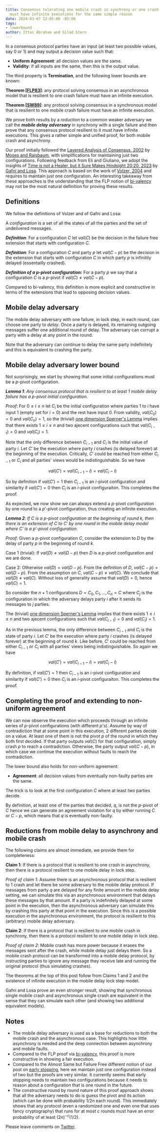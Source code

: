 ```yaml
---
title: Consensus tolerating one mobile crash in synchrony or one crash is asynchrony
  must have infinite executions for the same simple reason
date: 2024-03-07 12:05:00 -05:00
tags:
- lowerbound
author: Ittai Abraham and Gilad Stern
---
```


In a consensus protocol parties have an input (at least two possible values, say 0 or 1) and may output a decision value such that:

* **Uniform Agreement**: all decision values are the same.
* **Validity**: if all inputs are the same, then this is the output value.

The third property is **Termination**, and the following lower bounds are known:

**Theorem [[FLP83](https://decentralizedthoughts.github.io/2019-12-15-asynchrony-uncommitted-lower-bound/)]**: any protocol solving consensus in an asynchronous model that is resilient to one crash failure must have an infinite execution.

**Theorem [[SW89](https://dl.acm.org/doi/10.5555/73228.73254)]**: any protocol solving consensus in a synchronous model that is resilient to one mobile crash failure must have an infinite execution.

We prove both results by a *reduction* to a common weaker adversary we call the ***mobile delay adversary*** in synchrony with a single failure and then prove that any consensus protocol resilient to it must have infinite executions. This gives a rather simple and unified proof, for both mobile crash and asynchrony.

Our proof initially followed the [Layered Analysis of Consensus, 2002](http://courses.csail.mit.edu/6.897/fall04/papers/Moses/layering.pdf) by [Moses and Rajsbaum](https://epubs.siam.org/doi/10.1137/S0097539799364006), with simplifications for maintaining just two configurations. Following feedback from Eli and Giuliano, we adopt the insights of [Time is not a Healer, but it Sure Makes Hindsight 20:20, 2023](https://arxiv.org/abs/2305.02295) by [Gafni and Losa](https://dl.acm.org/doi/abs/10.1007/978-3-031-44274-2_6). This approach is based on the work of [Volzer, 2004](https://citeseerx.ist.psu.edu/document?repid=rep1&type=pdf&doi=043ac773bfcc3adb84dcdad6e726f2096a742f5b) and requires to maintain just one configuration. An interesting takeaway from these approaches is the understanding that the FLP notion of [bi-valency](https://citeseerx.ist.psu.edu/document?repid=rep1&type=pdf&doi=043ac773bfcc3adb84dcdad6e726f2096a742f5b) may not be the most natural definition for proving these results.

## Definitions 

We follow the definitions of Volzer and of Gafni and Losa:

A *configuration* is a set of all the states of all the parties and the set of undelivered messages.

***Definition***: For a configuration $C$ let $val(C)$ be the decision in the failure free extension that starts with configuration $C$.

***Definition***: For a configuration $C$ and party $p$ let $val(C-p)$ be the decision in the extension that starts with configuration $C$ in which party $p$ is infinitily delayed (essentailly crashed).

***Definition of a $p$-pivot configuration:*** For a party $p$ we say that a configuration $C$ is a $p$-pivot if $val(C) \neq val (C-p)$.

Compared to bi-valency, this definition is more explicit and constructive in terms of the extensions that lead to opposing decision values.

## Mobile delay adversary

The mobile delay adversary with one failure, in lock step, in each round, can choose one party to *delay*. Once a party is delayed, its remaining outgoing messages suffer one additional round of delay. The adversary can corrupt a party with a delay at any point in the round.

Note that the adversary can continue to delay the same party indefinitely and this is equivalent to crashing the party. 


## Mobile delay adversary lower bound

Not surprisingly, we start by showing that some initial configurations must be a $p$-pivot configuration.

***Lemma 1***: *Any consensus protocol that is resilient to at least 1 mobile delay failure has a $p$-pivot  initial configuration.*

*Proof*: For $0 \leq i \le n$ let $C_i$ be the initial configuration where parties 1 to $i$ have input 1 (empty set for $i=0$) and the rest have input 0.  From validity, $val(C_0)=0$ and $val(C_n)=1$, so the (trivial) [one dimension Sperner's Lemma](https://en.wikipedia.org/wiki/Sperner%27s_lemma#One-dimensional_case) implies that there exists $1 \le i \le n$ and two ajecent configurations such that $val(C_{i-1}) =0$ and $val(C_{i})=1$.

Note that the only difference between $C_{i-1}$ and $C_i$ is the initial value of party $i$. Let $C'$ be the execution where party $i$ crashes (is delayed forever) at the beginning of the execution. Critically, $C'$ could be reached from either $C_{i-1}$ or $C_i$ and all parties' views would be indistinguishable. So we have 

$$val(C')=val(C_{i-1}-i)=val(C_i-i)$$ 

So by definition if $val(C')=1$ then $C_{i-1}$ is an $i$-pivot configuration and similarlty if $val(C')=0$ then $C_i$ is an $i$-pivot configuraiton. This completes the proof.

As expected, we now show we can always extend a $p$-pivot configuration by one round to a $p'$-pivot configuration, thus creating an infinite execution.


***Lemma 2***: *If $C$ is a $p$-pivot configuration at the beginning of round $k$, then there is an extension of $C$ to $C'$ by one round in the mobile delay model where $C'$ is a $p'$-pivot configuration.*


*Proof*: Given a $p$-pivot configuration $C$, consider the extension to $D$ by the delay of party $p$ in the beginning of round $k$.

Case 1 (trivial): If $val(D) \neq val(D-p)$ then $D$ is a $p$-pivot configuration and we are done.

Case 2: Otherwise $val(D) = val(D-p)$. From the definition of $D$, $val (C-p)=val(D-p)$. From the assumption on $C$, $val(C-p) \neq val(C)$. We conclude that $val(D) \neq val (C)$. Without loss of generality assume that $val(D)=0$, hence $val(C)=1$.

So consider the $n+1$ configurations $D=C_0,C_1,\dots,C_n=C$ where $C_j$ is the configuration in which the adversary delays party $i$ after it sends its messages to $j$ parties. 

The (trivial) [one dimension Sperner's Lemma](https://en.wikipedia.org/wiki/Sperner%27s_lemma#One-dimensional_case) implies that there exists $1 \le i \le n$ and two ajecent configurations such that $val(C_{i-1}) =0$ and $val(C_{i})=1$.

As in the previous lemma, the only difference between $C_{i-1}$ and $C_i$ is the state of party $i$. Let $C'$ be the execution where party $i$ crashes (is delayed forever) at the beginning of round $k$. Like before, $C'$ could be reached from either $C_{i-1}$ or $C_i$ with all parties' views being indistinguishable. So again we have 

$$val(C')=val(C_{i-1}-i)=val(C_i-i)$$ 

By definition, if $val(C')=1$ then $C_{i-1}$ is an $i$-pivot configuration and similarlty if $val(C')=0$ then $C_i$ is an $i$-pivot configuraiton. This completes the proof.

## Completing the proof and extending to non-uniform agreement

We can now observe the execution which proceeds through an infinite series of $p$-pivot configurations (with different $p$'s). Assume by way of contradiction that at some point in this execution, $2$ different parties decide on a value. At least one of them is not the pivot $p$ of the round in which they both first decided. If that party outputs $val(C)$ for that configuration, simply crash $p$ to reach a contradiction.
Otherwise, the party output $val(C-p)$, in which case we continue the execution without faults to reach the contradiction.

The lower bound also holds for non-uniform agreement:

* **Agreement**: all decision values from eventually non-faulty parties are the same.

The trick is to look at the first configuration $C$ where at least *two* parties decide.

By definition, at least one of the parties that decided, $q$, is not the $p$-pivot of $C$ hence we can generate an agreement violation for $q$ by either running $C$ or $C-p$, which means that $q$ is eventually non-faulty.

## Reductions from mobile delay to asynchrony and mobile crash

The following claims are almost immediate, we provide them for completeness:

**Claim 1**: If there is a protocol that is resilient to one crash in asynchrony, then there is a protocol resilient to one mobile delay in lock step.

*Proof of claim 1*: Assume there is an asynchronous protocol that is resilient to $1$ crash and let there be some adversary to the mobile delay protocol. If messages from party $q$ are delayed for any finite amount in the mobile delay setting, we can simulate this via an asynchronous environment that delays these messages by that amount. If a party is indefinitely delayed at some point in the execution, then the asynchronous adversary can simulate this by crashing this party at that point in the execution. Since this is a possible execution in the asynchronous environment, the protocol is resilient to this (arbitrary) mobile delay adversary.

**Claim 2**: If there is a protocol that is resilient to one mobile crash in synchrony, then there is a protocol resilient to one mobile delay in lock step.

*Proof of claim 2*: Mobile crash has more power because it erases the messages sent after the crash, while mobile delay just delays them. So a mobile crash protocol can be transformed into a mobile delay protocol, by instructing parties to ignore any message they receive late and running the original protocol (thus simulating crashes).

The theorems at the top of this post follow from Claims 1 and 2 and the existence of infinite execution in the mobile delay lock step model.

Gafni and Losa prove an even stronger result, showing that synchronous single mobile crash and asynchronous single crash are equivalent in the sense that they can simulate each other (and showing two additional equivalent models).


## Notes

* The mobile delay adversary is used as a base for reductions to both the mobile crash and the asynchronous case. This highlights how little asynchrony is needed and the deep connection between asynchrony and mobile faults. 
* Compared to the FLP proof via [bi-valency](https://decentralizedthoughts.github.io/2019-12-15-asynchrony-uncommitted-lower-bound/), this proof is more constructive in showing a fair execution.
* Compared to the Almost Same but Failure Free different notion of our post on [early stopping](https://decentralizedthoughts.github.io/2024-01-28-early-stopping-lower-bounds/), here we maintain just one configuration instead of two but the proofs are very similar. It currently seems that early stopping needs to maintain two configurations because it needs to reason about a configuration that is one round in the future.
* The constructive round by round nature of this proof approach shows that all the adversary needs to do is guess the pivot and its action (which can be done with probability $1/2n$ each round). This immediately shows that any protocol (even a randomized one and even one that uses fancy cryptography) that runs for at most $c$ rounds must have an error probability of at least $(2n)^{-c} (1/2)$.

Please leave comments on [Twitter](...).